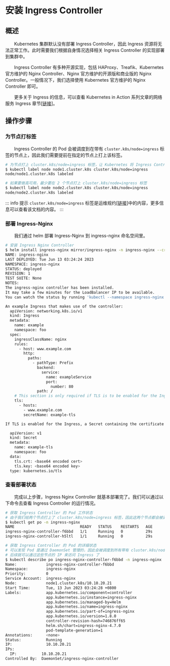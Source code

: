# 安装 Ingress Controller
## 概述
&emsp;&emsp;Kubernetes 集群默认没有部署 Ingress Controller，因此 Ingress 资源将无法正常工作。此时需要我们根据自身情况选择相关 Ingress Controller 的实现部署到集群中。

&emsp;&emsp;Ingress Controller 有多种开源实现，包括 HAProxy、Treafik、Kubernetes 官方维护的 Nginx Controller、Nginx 官方维护的开源版和商业版的 Nginx Controller。一般情况下，我们选择使用 Kubernetes 官方维护的 Nginx Controller 即可。

&emsp;&emsp;更多关于 Ingress 的信息，可以查看 Kubernetes in Action 系列文章的网络服务 Ingress 章节[[链接](/blogs/k8s/action/service#ingress)]。

## 操作步骤
### 为节点打标签
&emsp;&emsp;Ingress Controller 的 Pod 会被调度到在带有 `cluster.k8s/node=ingress` 标签的节点上，因此我们需要提前在指定的节点上打上该标签。

```bash
# 为节点打上 cluster.k8s/node=ingress 标签，让 Kubernetes 将 Ingress Controller 调度到这个节点
$ kubectl label node node1.cluster.k8s cluster.k8s/node=ingress
node/node1.cluster.k8s labeled

# 如果要做高可用，最少要在 2 个节点打上 cluster.k8s/node=ingress 标签
$ kubectl label node node2.cluster.k8s cluster.k8s/node=ingress
node/node2.cluster.k8s labeled
```


::: info 提示
`cluster.k8s/node=ingress` 标签是运维规约[[链接](/blogs/k8s/setup/convention)]中的内容，更多信息可以查看该文档的内容。
:::

### 部署 Ingress-Nginx
&emsp;&emsp;我们通过 helm 部署 Ingress-Nginx 到 ingress-nginx 命名空间里。

```bash
# 安装 Ingress Nginx Controller
$ helm install ingress-nginx mirror/ingress-nginx -n ingress-nginx --create-namespace
NAME: ingress-nginx
LAST DEPLOYED: Tue Jun 13 03:24:24 2023
NAMESPACE: ingress-nginx
STATUS: deployed
REVISION: 1
TEST SUITE: None
NOTES:
The ingress-nginx controller has been installed.
It may take a few minutes for the LoadBalancer IP to be available.
You can watch the status by running 'kubectl --namespace ingress-nginx get services -o wide -w ingress-nginx-controller'

An example Ingress that makes use of the controller:
  apiVersion: networking.k8s.io/v1
  kind: Ingress
  metadata:
    name: example
    namespace: foo
  spec:
    ingressClassName: nginx
    rules:
      - host: www.example.com
        http:
          paths:
            - pathType: Prefix
              backend:
                service:
                  name: exampleService
                  port:
                    number: 80
              path: /
    # This section is only required if TLS is to be enabled for the Ingress
    tls:
      - hosts:
        - www.example.com
        secretName: example-tls

If TLS is enabled for the Ingress, a Secret containing the certificate and key must also be provided:

  apiVersion: v1
  kind: Secret
  metadata:
    name: example-tls
    namespace: foo
  data:
    tls.crt: <base64 encoded cert>
    tls.key: <base64 encoded key>
  type: kubernetes.io/tls
```

### 查看部署状态
&emsp;&emsp;完成以上步骤，Ingress Nginx Controller 就基本部署完了。我们可以通过以下命令去查看 Ingress Controller 的运行情况。

```bash
# 获取 Ingress Controller 的 Pod 工作状态
# 由于我们给两个节点打上了 cluster.k8s/node=ingress 标签，因此这两个节点都会被调度
$ kubectl get po -n ingress-nginx
NAME                             READY   STATUS    RESTARTS   AGE
ingress-nginx-controller-f6bbd   1/1     Running   0          29s
ingress-nginx-controller-h5ltl   1/1     Running   0          29s

# 获取 Ingress Controller 的 Pod 的详细状态
# 可以发现 Pod 是通过 DaemonSet 管理的，因此会被调度到所有带有 cluster.k8s/node=ingress 标签的节点
# 后续就可以通过这些节点的 IP 来访问 Ingress 了
$ kubectl describe po ingress-nginx-controller-f6bbd -n ingress-nginx
Name:             ingress-nginx-controller-f6bbd
Namespace:        ingress-nginx
Priority:         0
Service Account:  ingress-nginx
Node:             node1.cluster.k8s/10.10.20.21
Start Time:       Tue, 13 Jun 2023 03:24:28 +0800
Labels:           app.kubernetes.io/component=controller
                  app.kubernetes.io/instance=ingress-nginx
                  app.kubernetes.io/managed-by=Helm
                  app.kubernetes.io/name=ingress-nginx
                  app.kubernetes.io/part-of=ingress-nginx
                  app.kubernetes.io/version=1.8.0
                  controller-revision-hash=746876ff65
                  helm.sh/chart=ingress-nginx-4.7.0
                  pod-template-generation=1
Annotations:      <none>
Status:           Running
IP:               10.10.20.21
IPs:
  IP:           10.10.20.21
Controlled By:  DaemonSet/ingress-nginx-controller
```